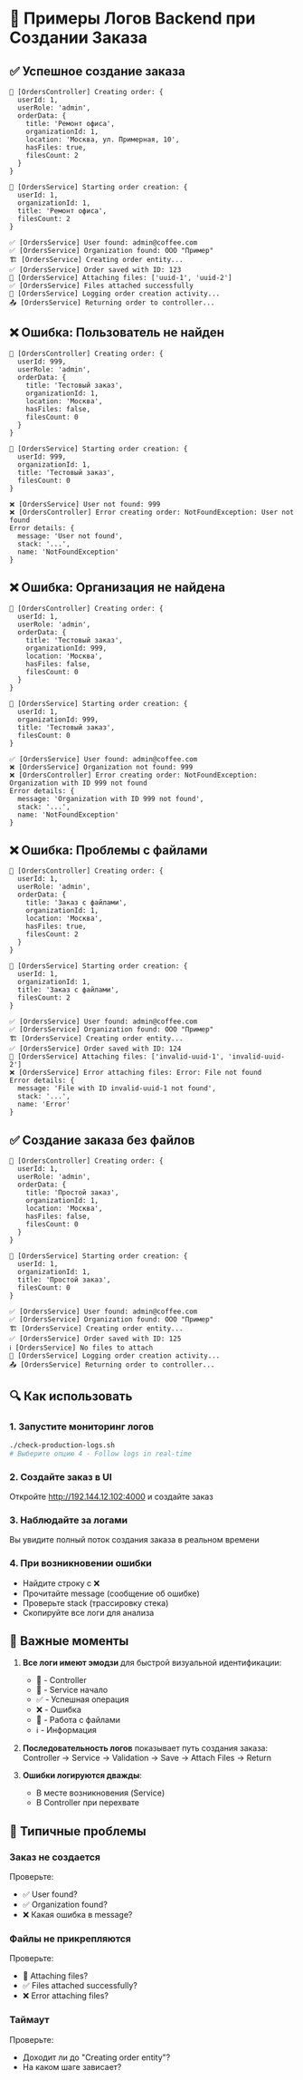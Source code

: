 # 📝 Примеры Логов Backend при Создании Заказа

## ✅ Успешное создание заказа

```log
📝 [OrdersController] Creating order: {
  userId: 1,
  userRole: 'admin',
  orderData: {
    title: 'Ремонт офиса',
    organizationId: 1,
    location: 'Москва, ул. Примерная, 10',
    hasFiles: true,
    filesCount: 2
  }
}

🔨 [OrdersService] Starting order creation: {
  userId: 1,
  organizationId: 1,
  title: 'Ремонт офиса',
  filesCount: 2
}

✅ [OrdersService] User found: admin@coffee.com
✅ [OrdersService] Organization found: ООО "Пример"
🏗️ [OrdersService] Creating order entity...
✅ [OrdersService] Order saved with ID: 123
📎 [OrdersService] Attaching files: ['uuid-1', 'uuid-2']
✅ [OrdersService] Files attached successfully
📝 [OrdersService] Logging order creation activity...
📤 [OrdersService] Returning order to controller...
```

## ❌ Ошибка: Пользователь не найден

```log
📝 [OrdersController] Creating order: {
  userId: 999,
  userRole: 'admin',
  orderData: {
    title: 'Тестовый заказ',
    organizationId: 1,
    location: 'Москва',
    hasFiles: false,
    filesCount: 0
  }
}

🔨 [OrdersService] Starting order creation: {
  userId: 999,
  organizationId: 1,
  title: 'Тестовый заказ',
  filesCount: 0
}

❌ [OrdersService] User not found: 999
❌ [OrdersController] Error creating order: NotFoundException: User not found
Error details: {
  message: 'User not found',
  stack: '...',
  name: 'NotFoundException'
}
```

## ❌ Ошибка: Организация не найдена

```log
📝 [OrdersController] Creating order: {
  userId: 1,
  userRole: 'admin',
  orderData: {
    title: 'Тестовый заказ',
    organizationId: 999,
    location: 'Москва',
    hasFiles: false,
    filesCount: 0
  }
}

🔨 [OrdersService] Starting order creation: {
  userId: 1,
  organizationId: 999,
  title: 'Тестовый заказ',
  filesCount: 0
}

✅ [OrdersService] User found: admin@coffee.com
❌ [OrdersService] Organization not found: 999
❌ [OrdersController] Error creating order: NotFoundException: Organization with ID 999 not found
Error details: {
  message: 'Organization with ID 999 not found',
  stack: '...',
  name: 'NotFoundException'
}
```

## ❌ Ошибка: Проблемы с файлами

```log
📝 [OrdersController] Creating order: {
  userId: 1,
  userRole: 'admin',
  orderData: {
    title: 'Заказ с файлами',
    organizationId: 1,
    location: 'Москва',
    hasFiles: true,
    filesCount: 2
  }
}

🔨 [OrdersService] Starting order creation: {
  userId: 1,
  organizationId: 1,
  title: 'Заказ с файлами',
  filesCount: 2
}

✅ [OrdersService] User found: admin@coffee.com
✅ [OrdersService] Organization found: ООО "Пример"
🏗️ [OrdersService] Creating order entity...
✅ [OrdersService] Order saved with ID: 124
📎 [OrdersService] Attaching files: ['invalid-uuid-1', 'invalid-uuid-2']
❌ [OrdersService] Error attaching files: Error: File not found
Error details: {
  message: 'File with ID invalid-uuid-1 not found',
  stack: '...',
  name: 'Error'
}
```

## ✅ Создание заказа без файлов

```log
📝 [OrdersController] Creating order: {
  userId: 1,
  userRole: 'admin',
  orderData: {
    title: 'Простой заказ',
    organizationId: 1,
    location: 'Москва',
    hasFiles: false,
    filesCount: 0
  }
}

🔨 [OrdersService] Starting order creation: {
  userId: 1,
  organizationId: 1,
  title: 'Простой заказ',
  filesCount: 0
}

✅ [OrdersService] User found: admin@coffee.com
✅ [OrdersService] Organization found: ООО "Пример"
🏗️ [OrdersService] Creating order entity...
✅ [OrdersService] Order saved with ID: 125
ℹ️ [OrdersService] No files to attach
📝 [OrdersService] Logging order creation activity...
📤 [OrdersService] Returning order to controller...
```

## 🔍 Как использовать

### 1. Запустите мониторинг логов

```bash
./check-production-logs.sh
# Выберите опцию 4 - Follow logs in real-time
```

### 2. Создайте заказ в UI

Откройте http://192.144.12.102:4000 и создайте заказ

### 3. Наблюдайте за логами

Вы увидите полный поток создания заказа в реальном времени

### 4. При возникновении ошибки

- Найдите строку с ❌
- Прочитайте message (сообщение об ошибке)
- Проверьте stack (трассировку стека)
- Скопируйте все логи для анализа

## 📌 Важные моменты

1. **Все логи имеют эмодзи** для быстрой визуальной идентификации:
   - 📝 - Controller
   - 🔨 - Service начало
   - ✅ - Успешная операция
   - ❌ - Ошибка
   - 📎 - Работа с файлами
   - ℹ️ - Информация

2. **Последовательность логов** показывает путь создания заказа:
   Controller → Service → Validation → Save → Attach Files → Return

3. **Ошибки логируются дважды**:
   - В месте возникновения (Service)
   - В Controller при перехвате

## 🎯 Типичные проблемы

### Заказ не создается

Проверьте:

- ✅ User found?
- ✅ Organization found?
- ❌ Какая ошибка в message?

### Файлы не прикрепляются

Проверьте:

- 📎 Attaching files?
- ✅ Files attached successfully?
- ❌ Error attaching files?

### Таймаут

Проверьте:

- Доходит ли до "Creating order entity"?
- На каком шаге зависает?
